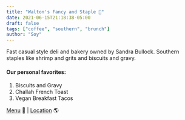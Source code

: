 ```yaml
---
title: "Walton's Fancy and Staple 🥐"
date: 2021-06-15T21:18:38-05:00
draft: false
tags: ["coffee", "southern", "brunch"]
author: "Soy"
---
```


Fast casual style deli and bakery owned by Sandra Bullock. Southern staples like shrimp and grits and biscuits and gravy.

#### Our personal favorites:

1. Biscuits and Gravy
2. Challah French Toast
3. Vegan Breakfast Tacos

[Menu](https://www.waltonsfancyandstaple.com/docs/default-source/default-document-library/to-go-dine-in-menu-9-4-20.pdf?sfvrsn=4e7ec8f1_0) 📖  |  [Location](https://goo.gl/maps/GE2UQKTbKHzC6twC7) 🌎
